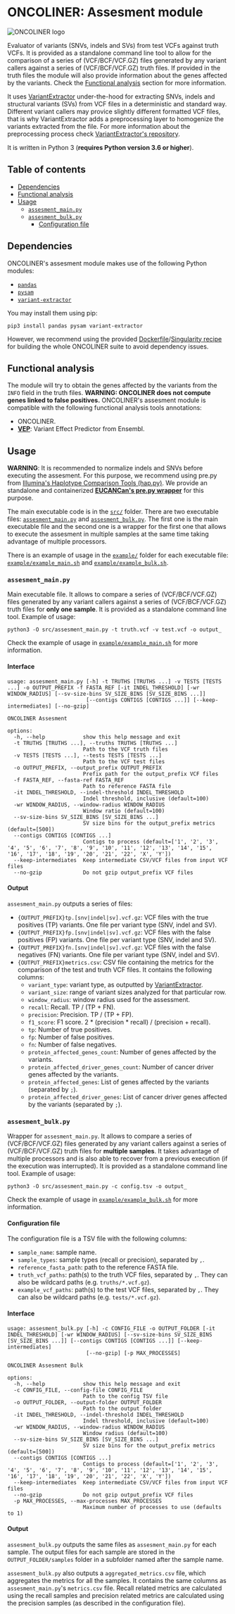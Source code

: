 # ONCOLINER: Assesment module<!-- omit in toc -->

![ONCOLINER logo](../../docs/images/ONCOLINER_LOGO_COLOR.png)

Evaluator of variants (SNVs, indels and SVs) from test VCFs against truth VCFs. It is provided as a standalone command line tool to allow for the comparison of a series of (VCF/BCF/VCF.GZ) files generated by any variant callers against a series of (VCF/BCF/VCF.GZ) truth files. If provided in the truth files the module will also provide information about the genes affected by the variants. Check the [Functional analysis](#functional-analysis) section for more information.

It uses [VariantExtractor](https://github.com/EUCANCan/variant-extractor) under-the-hood for extracting SNVs, indels and structural variants (SVs) from VCF files in a deterministic and standard way. Different variant callers may provice slightly different formatted VCF files, that is why VariantExtractor adds a preprocessing layer to homogenize the variants extracted from the file. For more information about the preprocessing process check [VariantExtractor's repository](https://github.com/EUCANCan/variant-extractor#table-of-contents).

It is written in Python 3 (**requires Python version 3.6 or higher**).

## Table of contents<!-- omit in toc -->
- [Dependencies](#dependencies)
- [Functional analysis](#functional-analysis)
- [Usage](#usage)
  - [`assesment_main.py`](#assesment_mainpy)
  - [`assesment_bulk.py`](#assesment_bulkpy)
    - [Configuration file](#configuration-file)

## Dependencies
ONCOLINER's assesment module makes use of the following Python modules:
* [`pandas`](https://pandas.pydata.org/)
* [`pysam`](https://github.com/pysam-developers/pysam)
* [`variant-extractor`](https://github.com/EUCANCan/variant-extractor)

You may install them using pip:
```
pip3 install pandas pysam variant-extractor
```

However, we recommend using the provided [Dockerfile](../../Dockerfile)/[Singularity recipe](../../singularity.def) for building the whole ONCOLINER suite to avoid dependency issues.

## Functional analysis

The module will try to obtain the genes affected by the variants from the `INFO` field in the truth files. **WARNING: ONCOLINER does not compute genes linked to false positives.** ONCOLINER's assesment module is compatible with the following functional analysis tools annotations:
* ONCOLINER.
* [**VEP**](https://www.ensembl.org/info/docs/tools/vep/index.html): Variant Effect Predictor from Ensembl.


## Usage

**WARNING**: It is recommended to normalize indels and SNVs before executing the assesment. For this purpose, we recommend using pre.py from [Illumina's Haplotype Comparison Tools (hap.py)](https://github.com/Illumina/hap.py). We provide an standalone and containerized **[EUCANCan's pre.py wrapper](https://github.com/EUCANCan/prepy-wrapper)** for this purpose.

The main executable code is in the [`src/`](./src/) folder. There are two executable files: [`assesment_main.py`](#assesment_mainpy) and [`assesment_bulk.py`](#assesment_bulkpy). The first one is the main executable file and the second one is a wrapper for the first one that allows to execute the assesment in multiple samples at the same time taking advantage of multiple processors.

There is an example of usage in the [`example/`](./example/) folder for each executable file: [`example/example_main.sh`](./example/example_main.sh) and [`example/example_bulk.sh`](./example/example_bulk.sh).


### `assesment_main.py`

Main executable file. It allows to compare a series of (VCF/BCF/VCF.GZ) files generated by any variant callers against a series of (VCF/BCF/VCF.GZ) truth files for **only one sample**. It is provided as a standalone command line tool. Example of usage:

```
python3 -O src/assesment_main.py -t truth.vcf -v test.vcf -o output_
```

Check the example of usage in [`example/example_main.sh`](./example/example_main.sh) for more information.

#### Interface<!-- omit in toc -->
```
usage: assesment_main.py [-h] -t TRUTHS [TRUTHS ...] -v TESTS [TESTS ...] -o OUTPUT_PREFIX -f FASTA_REF [-it INDEL_THRESHOLD] [-wr WINDOW_RADIUS] [--sv-size-bins SV_SIZE_BINS [SV_SIZE_BINS ...]]
                         [--contigs CONTIGS [CONTIGS ...]] [--keep-intermediates] [--no-gzip]

ONCOLINER Assesment

options:
  -h, --help            show this help message and exit
  -t TRUTHS [TRUTHS ...], --truths TRUTHS [TRUTHS ...]
                        Path to the VCF truth files
  -v TESTS [TESTS ...], --tests TESTS [TESTS ...]
                        Path to the VCF test files
  -o OUTPUT_PREFIX, --output_prefix OUTPUT_PREFIX
                        Prefix path for the output_prefix VCF files
  -f FASTA_REF, --fasta-ref FASTA_REF
                        Path to reference FASTA file
  -it INDEL_THRESHOLD, --indel-threshold INDEL_THRESHOLD
                        Indel threshold, inclusive (default=100)
  -wr WINDOW_RADIUS, --window-radius WINDOW_RADIUS
                        Window ratio (default=100)
  --sv-size-bins SV_SIZE_BINS [SV_SIZE_BINS ...]
                        SV size bins for the output_prefix metrics (default=[500])
  --contigs CONTIGS [CONTIGS ...]
                        Contigs to process (default=['1', '2', '3', '4', '5', '6', '7', '8', '9', '10', '11', '12', '13', '14', '15', '16', '17', '18', '19', '20', '21', '22', 'X', 'Y'])
  --keep-intermediates  Keep intermediate CSV/VCF files from input VCF files
  --no-gzip             Do not gzip output_prefix VCF files
```

#### Output<!-- omit in toc -->

`assesment_main.py` outputs a series of files:
 * `{OUTPUT_PREFIX}tp.[snv|indel|sv].vcf.gz`: VCF files with the true positives (TP) variants. One file per variant type (SNV, indel and SV).
 * `{OUTPUT_PREFIX}fp.[snv|indel|sv].vcf.gz`: VCF files with the false positives (FP) variants. One file per variant type (SNV, indel and SV).
 * `{OUTPUT_PREFIX}fn.[snv|indel|sv].vcf.gz`: VCF files with the false negatives (FN) variants. One file per variant type (SNV, indel and SV).
 * `{OUTPUT_PREFIX}metrics.csv`: CSV file containing the metrics for the comparison of the test and truth VCF files. It contains the following columns:
   * `variant_type`: variant type, as outputted by [VariantExtractor](https://github.com/EUCANCan/variant-extractor).
   * `variant_size`: range of variant sizes analyzed for that particular row.
   * `window_radius`: window radius used for the assessment.
   * `recall`: Recall. TP / (TP + FN).
   * `precision`: Precision. TP / (TP + FP).
   * `f1_score`: F1 score. 2 * (precision * recall) / (precision + recall).
   * `tp`: Number of true positives.
   * `fp`: Number of false positives.
   * `fn`: Number of false negatives.
   * `protein_affected_genes_count`: Number of genes affected by the variants.
   * `protein_affected_driver_genes_count`: Number of cancer driver genes affected by the variants.
   * `protein_affected_genes`: List of genes affected by the variants (separated by `;`).
   * `protein_affected_driver_genes`: List of cancer driver genes affected by the variants (separated by `;`).

### `assesment_bulk.py`

Wrapper for `assesment_main.py`. It allows to compare a series of (VCF/BCF/VCF.GZ) files generated by any variant callers against a series of (VCF/BCF/VCF.GZ) truth files for **multiple samples**. It takes advantage of multiple processors and is also able to recover from a previous execution (if the execution was interrupted). It is provided as a standalone command line tool. Example of usage:

```
python3 -O src/assesment_main.py -c config.tsv -o output_
```

Check the example of usage in [`example/example_bulk.sh`](./example/example_bulk.sh) for more information.

#### Configuration file

The configuration file is a TSV file with the following columns:
* `sample_name`: sample name.
* `sample_types`: sample types (recall or precision), separated by `,`.
* `reference_fasta_path`: path to the reference FASTA file.
* `truth_vcf_paths`: path(s) to the truth VCF files, separated by `,`. They can also be wildcard paths (e.g. `truths/*.vcf.gz`).
* `example_vcf_paths`: path(s) to the test VCF files, separated by `,`. They can also be wildcard paths (e.g. `tests/*.vcf.gz`).

#### Interface<!-- omit in toc -->
```
usage: assesment_bulk.py [-h] -c CONFIG_FILE -o OUTPUT_FOLDER [-it INDEL_THRESHOLD] [-wr WINDOW_RADIUS] [--sv-size-bins SV_SIZE_BINS [SV_SIZE_BINS ...]] [--contigs CONTIGS [CONTIGS ...]] [--keep-intermediates]
                         [--no-gzip] [-p MAX_PROCESSES]

ONCOLINER Assesment Bulk

options:
  -h, --help            show this help message and exit
  -c CONFIG_FILE, --config-file CONFIG_FILE
                        Path to the config TSV file
  -o OUTPUT_FOLDER, --output-folder OUTPUT_FOLDER
                        Path to the output folder
  -it INDEL_THRESHOLD, --indel-threshold INDEL_THRESHOLD
                        Indel threshold, inclusive (default=100)
  -wr WINDOW_RADIUS, --window-radius WINDOW_RADIUS
                        Window radius (default=100)
  --sv-size-bins SV_SIZE_BINS [SV_SIZE_BINS ...]
                        SV size bins for the output_prefix metrics (default=[500])
  --contigs CONTIGS [CONTIGS ...]
                        Contigs to process (default=['1', '2', '3', '4', '5', '6', '7', '8', '9', '10', '11', '12', '13', '14', '15', '16', '17', '18', '19', '20', '21', '22', 'X', 'Y'])
  --keep-intermediates  Keep intermediate CSV/VCF files from input VCF files
  --no-gzip             Do not gzip output_prefix VCF files
  -p MAX_PROCESSES, --max-processes MAX_PROCESSES
                        Maximum number of processes to use (defaults to 1)
```

#### Output<!-- omit in toc -->

`assesment_bulk.py` outputs the same files as `assesment_main.py` for each sample. The output files for each sample are stored in the `OUTPUT_FOLDER/samples` folder in a subfolder named after the sample name.

`assesment_bulk.py` also outputs a `aggregated_metrics.csv` file, which aggregates the metrics for all the samples. It contains the same columns as `assesment_main.py`'s `metrics.csv` file. Recall related metrics are calculated using the recall samples and precision related metrics are calculated using the precision samples (as described in the configuration file).
